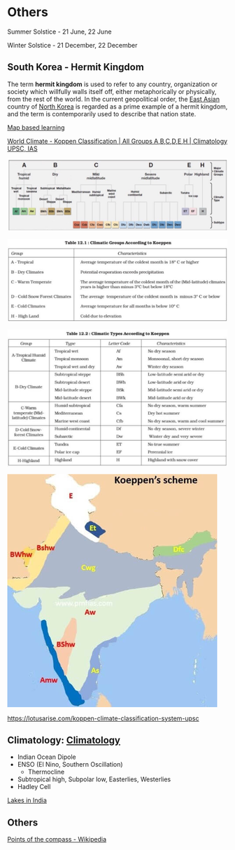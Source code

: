 # Others

Summer Solstice - 21 June, 22 June

Winter Solstice - 21 December, 22 December

## South Korea - Hermit Kingdom

The term **hermit kingdom** is used to refer to any country, organization or society which willfully walls itself off, either metaphorically or physically, from the rest of the world. In the current geopolitical order, the [East Asian](https://en.wikipedia.org/wiki/East_Asia) country of [North Korea](https://en.wikipedia.org/wiki/North_Korea) is regarded as a prime example of a hermit kingdom, and the term is contemporarily used to describe that nation state.

[Map based learning](https://www.youtube.com/playlist?list=PL1vNLZF5gfwdayqTO--hnJUy-nutsb-ZE)

[World Climate - Koppen Classification | All Groups A,B,C,D,E,H | Climatology UPSC, IAS](https://youtube.com/playlist?list=PL1vNLZF5gfwfyFHsGeiBhDw9_51_JB-SB)

![image](../../media/geo-Others-image1.jpg)

![image](../../media/geo-Others-image2.jpg)

![image](../../media/Others-image3.jpg)

![image](../../media/Others-image4.jpg)

<https://lotusarise.com/koppen-climate-classification-system-upsc>

## Climatology: [Climatology](https://www.youtube.com/playlist?list=PL1vNLZF5gfwdEws_cLSiMQfXDC6ev3knK)

- Indian Ocean Dipole
- ENSO (El Nino, Southern Oscillation)
  - Thermocline
- Subtropical high, Subpolar low, Easterlies, Westerlies
- Hadley Cell

[Lakes in India](https://www.youtube.com/playlist?list=PL1vNLZF5gfwd1-1Wli0O6m2J3sJjr1FA5)

## Others

[Points of the compass - Wikipedia](https://en.m.wikipedia.org/wiki/Points_of_the_compass)
